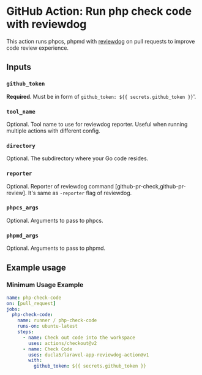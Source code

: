 # GitHub Action: Run php check code with reviewdog


This action runs phpcs, phpmd with
[reviewdog](https://github.com/ducla5/reviewdog) on pull requests to improve
code review experience.


## Inputs

### `github_token`

**Required**. Must be in form of `github_token: ${{ secrets.github_token }}`'.

### `tool_name`

Optional. Tool name to use for reviewdog reporter. Useful when running multiple
actions with different config.


### `directory`

Optional. The subdirectory where your Go code resides.

### `reporter`

Optional. Reporter of reviewdog command [github-pr-check,github-pr-review].
It's same as `-reporter` flag of reviewdog.

### `phpcs_args`

Optional. Arguments to pass to phpcs. 


### `phpmd_args`

Optional. Arguments to pass to phpmd. 


## Example usage

### Minimum Usage Example

```yml
name: php-check-code
on: [pull_request]
jobs:
  php-check-code:
    name: runner / php-check-code
    runs-on: ubuntu-latest
    steps:
      - name: Check out code into the workspace
        uses: actions/checkout@v2
      - name: Check Code
        uses: ducla5/laravel-app-reviewdog-action@v1
        with:
          github_token: ${{ secrets.github_token }}
```

